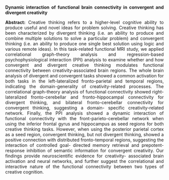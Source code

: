   <p align="justify">
  <b>Dynamic interaction of functional brain connectivity in convergent and divergent creativity</b>
  </p>

  <p align="justify">
  <b>Abstract:</b> Creative thinking refers to a higher-level cognitive ability to produce useful and novel ideas for problem solving. Creative thinking has been characterized by divergent thinking (i.e. an ability to produce and combine multiple solutions to solve a particular problem) and convergent thinking (i.e. an ability to produce one single best solution using logic and various remote ideas). In this task-related functional MRI study, we applied correlational graph-theory analysis and regression-based psychophysiological interaction (PPI) analysis to examine whether and how convergent and divergent creative thinking modulates functional connectivity between creativity-associated brain regions. The whole brain analysis of divergent and convergent tasks showed a common activation for both tasks in the left-lateralized fronto-parietal and temporal regions, indicating the domain-generality of creativity-related processes. The correlational graph-theory analysis of functional connectivity showed right-lateralized fronto-cerebellar and fronto-hippocampal connectivity for divergent thinking, and bilateral fronto-cerebellar connectivity for convergent thinking, suggesting a domain- specific creativity-related network. Finally, the PPI analysis showed a dynamic interaction of functional connectivity with the front-parieto-cerebellar network when using the inferior frontal gyrus and hippocampus as seed regions for both creative thinking tasks. However, when using the posterior parietal cortex as a seed region, convergent thinking, but not divergent thinking, showed a positive connection with distributed fronto-temporal regions, suggesting the interaction of controlled goal- directed memory retrieval and prepotent-response inhibition of semantic information for convergent creativity. Our findings provide neuroscientific evidence for creativity- associated brain activation and neural networks, and further suggest the correlational and interactive nature of the functional connectivity between two types of creative cognition.
  </p>
